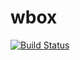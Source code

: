 # wbox
[![Build Status](https://travis-ci.com/Whitbox/wbox.svg?branch=master)](https://travis-ci.com/Whitbox/wbox)
